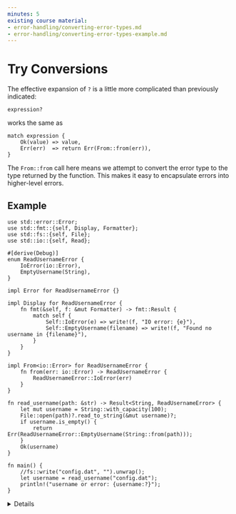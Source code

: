 ```yaml
---
minutes: 5
existing course material:
- error-handling/converting-error-types.md
- error-handling/converting-error-types-example.md
---
```


# Try Conversions

The effective expansion of `?` is a little more complicated than previously indicated:

```rust,ignore
expression?
```

works the same as

```rust,ignore
match expression {
    Ok(value) => value,
    Err(err)  => return Err(From::from(err)),
}
```

The `From::from` call here means we attempt to convert the error type to the
type returned by the function. This makes it easy to encapsulate errors into
higher-level errors.

## Example

```rust,editable
use std::error::Error;
use std::fmt::{self, Display, Formatter};
use std::fs::{self, File};
use std::io::{self, Read};

#[derive(Debug)]
enum ReadUsernameError {
    IoError(io::Error),
    EmptyUsername(String),
}

impl Error for ReadUsernameError {}

impl Display for ReadUsernameError {
    fn fmt(&self, f: &mut Formatter) -> fmt::Result {
        match self {
            Self::IoError(e) => write!(f, "IO error: {e}"),
            Self::EmptyUsername(filename) => write!(f, "Found no username in {filename}"),
        }
    }
}

impl From<io::Error> for ReadUsernameError {
    fn from(err: io::Error) -> ReadUsernameError {
        ReadUsernameError::IoError(err)
    }
}

fn read_username(path: &str) -> Result<String, ReadUsernameError> {
    let mut username = String::with_capacity(100);
    File::open(path)?.read_to_string(&mut username)?;
    if username.is_empty() {
        return Err(ReadUsernameError::EmptyUsername(String::from(path)));
    }
    Ok(username)
}

fn main() {
    //fs::write("config.dat", "").unwrap();
    let username = read_username("config.dat");
    println!("username or error: {username:?}");
}
```

<details>

The return type of the function has to be compatible with the nested functions it calls. For instance,
a function returning a `Result<T, Err>` can only apply the `?` operator on a function returning a
`Result<AnyT, Err>`. It cannot apply the `?` operator on a function returning an `Option<AnyT>` or `Result<T, OtherErr>`
unless `OtherErr` implements `From<Err>`. Reciprocally, a function returning an `Option<T>` can only apply the `?` operator
on a function returning an `Option<AnyT>`.

You can convert incompatible types into one another with the different `Option` and `Result` methods
such as `Option::ok_or`, `Result::ok`, `Result::err`.


It is good practice for all error types that don't need to be `no_std` to implement `std::error::Error`, which requires `Debug` and `Display`. The `Error` crate for `core` is only available in [nightly](https://github.com/rust-lang/rust/issues/103765), so not fully `no_std` compatible yet.

It's generally helpful for them to implement `Clone` and `Eq` too where possible, to make
life easier for tests and consumers of your library. In this case we can't easily do so, because
`io::Error` doesn't implement them.

A common alternative to a `From` implementation is `Result::map_err`, especially when the conversion only happens in one place.

</details>
